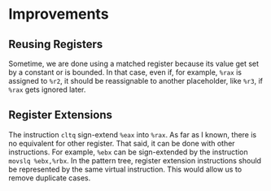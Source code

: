 # Improvements

## Reusing Registers

Sometime, we are done using a matched register because its
value get set by a constant or is bounded. In that case, even
if, for example, `%rax` is assigned to `%r2`, it should be
reassignable to another placeholder, like `%r3`, if `%rax`
gets ignored later.

## Register Extensions

The instruction `cltq` sign-extend `%eax` into `%rax`. As
far as I known, there is no equivalent for other register.
That said, it can be done with other instructions. For
example, `%ebx` can be sign-extended by the instruction
`movslq %ebx,%rbx`. In the pattern tree, register extension
instructions should be represented by the same virtual
instruction. This would allow us to remove duplicate cases.
